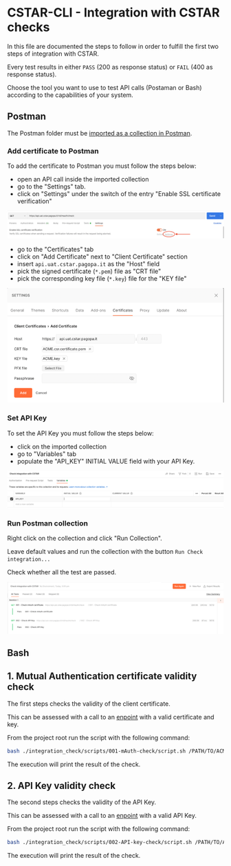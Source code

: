 # CSTAR-CLI - Integration with CSTAR checks

In this file are documented the steps to follow in order to fulfill the first two steps of integration with CSTAR.

Every test results in either `PASS` (200 as response status) or `FAIL` (400 as response status).

Choose the tool you want to use to test API calls (Postaman or Bash) according to the capabilities of your system.

## Postman
The Postman folder must be [imported as a collection in Postman](https://learning.postman.com/docs/getting-started/importing-and-exporting-data).

### Add certificate to Postman
To add the certificate to Postman you must follow the steps below:
- open an API call inside the imported collection
- go to the "Settings" tab.
- click on "Settings" under the switch of the entry "Enable SSL certificate verification"
  
![Certificate tab](screenshots_instructions/certificate_tab.png)

- go to the "Certificates" tab
- click on "Add Certificate" next to "Client Certificate" section
- insert `api.uat.cstar.pagopa.it` as the "Host" field
- pick the signed certificate (`*.pem`) file as "CRT file"
- pick the corresponding key file (`*.key`) file for the "KEY file"


![Certificate settings](screenshots_instructions/certificate_settings.png)

### Set API Key
To set the API Key you must follow the steps below:
- click on the imported collection
- go to "Variables" tab
- populate the "API_KEY" INITIAL VALUE field with your API Key.

![Certificate settings](screenshots_instructions/API_Key_setting.png)

### Run Postman collection
Right click on the collection and click "Run Collection".

Leave default values and run the collection with the button `Run Check integration...`

Check whether all the test are passed.

![Certificate settings](screenshots_instructions/test_passed.png)

## Bash

## 1. Mutual Authentication certificate validity check

The first steps checks the validity of the client certificate.

This can be assessed with a call to an [enpoint](https://api.uat.cstar.pagopa.it/rtd/mauth/check) with a valid certificate and key.

From the project root run the script with the following command:
```bash
bash ./integration_check/scripts/001-mAuth-check/script.sh /PATH/TO/ACME.certificate.pem /PATH/TO/ACME.key
```
The execution will print the result of the check.

## 2. API Key validity check

The second steps checks the validity of the API Key.

This can be assessed with a call to an [enpoint](https://api.uat.cstar.pagopa.it/rtd/api-key/check) with a valid API Key.

From the project root run the script with the following command:
```bash
bash ./integration_check/scripts/002-API-key-check/script.sh /PATH/TO/ACME.certificate.pem /PATH/TO/ACME.key API_KEY
```
The execution will print the result of the check.